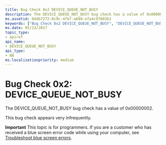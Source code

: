 ```yaml
---
title: Bug Check 0x2 DEVICE_QUEUE_NOT_BUSY
description: The DEVICE_QUEUE_NOT_BUSY bug check has a value of 0x00000002.This bug check appears very infrequently.
ms.assetid: 04db7272-0c9c-4fb7-a680-efa4c97603b1
keywords: ["Bug Check 0x2 DEVICE_QUEUE_NOT_BUSY", "DEVICE_QUEUE_NOT_BUSY"]
ms.date: 05/23/2017
topic_type:
- apiref
api_name:
- DEVICE_QUEUE_NOT_BUSY
api_type:
- NA
ms.localizationpriority: medium
---
```


# Bug Check 0x2: DEVICE\_QUEUE\_NOT\_BUSY


The DEVICE\_QUEUE\_NOT\_BUSY bug check has a value of 0x00000002.

This bug check appears very infrequently.

**Important** This topic is for programmers. If you are a customer who has received a blue screen error code while using your computer, see [Troubleshoot blue screen errors](https://windows.microsoft.com/windows-10/troubleshoot-blue-screen-errors).

 

 




